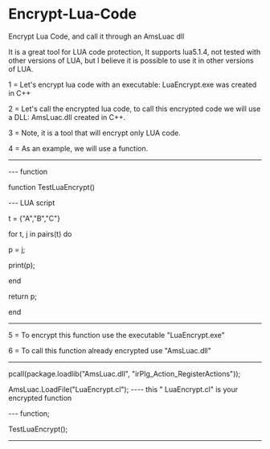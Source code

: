 # Encrypt-Lua-Code
Encrypt Lua Code, and call it through an AmsLuac dll

It is a great tool for LUA code protection,
It supports lua5.1.4, not tested with other versions of LUA, but I believe it is possible to use it in other versions of LUA.

1 = Let's encrypt lua code with an executable: LuaEncrypt.exe was created in C++

2 = Let's call the encrypted lua code, to call this encrypted code we will use a DLL: AmsLuac.dll created in C++.

3 = Note, it is a tool that will encrypt only LUA code.

4 = As an example, we will use a function.

-------------------------------------------------- ---------------------------------------------

--- function

function TestLuaEncrypt()

--- LUA script

t = {"A","B","C"}

for t, j in pairs(t) do

p = j;

print(p);

end

return p;

end

-------------------------------------------------- ---------------------------------------------

5 = To encrypt this function use the executable "LuaEncrypt.exe"

6 = To call this function already encrypted use "AmsLuac.dll"

-------------------------------------------------- ---------------------------------------------

pcall(package.loadlib("AmsLuac.dll", "irPlg_Action_RegisterActions"));

AmsLuac.LoadFile("LuaEncrypt.cl"); ---- this " LuaEncrypt.cl" is your encrypted function

--- function;

TestLuaEncrypt();

-------------------------------------------------- ---------------------------------------------
